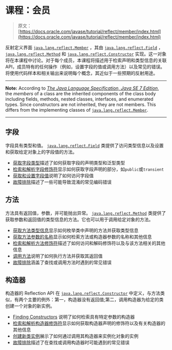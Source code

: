 # 课程：会员

> 原文： [https://docs.oracle.com/javase/tutorial/reflect/member/index.html](https://docs.oracle.com/javase/tutorial/reflect/member/index.html)

反射定义界面 [`java.lang.reflect.Member`](https://docs.oracle.com/javase/8/docs/api/java/lang/reflect/Member.html) ，其由 [`java.lang.reflect.Field`](https://docs.oracle.com/javase/8/docs/api/java/lang/reflect/Field.html) ， [`java.lang.reflect.Method`](https://docs.oracle.com/javase/8/docs/api/java/lang/reflect/Method.html) 和 [`java.lang.reflect.Constructor`](https://docs.oracle.com/javase/8/docs/api/java/lang/reflect/Constructor.html) 实现。这一对象将在本课程中讨论。对于每个成员，本课程将描述用于检索声明和类型信息的关联 API，成员特有的任何操作（例如，设置字段的值或调用方法）以及常见的错误。将使用代码样本和相关输出来说明每个概念，其近似于一些预期的反射用途。

* * *

**Note:** According to [_The Java Language Specification, Java SE 7 Edition_](https://docs.oracle.com/javase/specs/jls/se7/html/index.html), the _members_ of a class are the inherited components of the class body including fields, methods, nested classes, interfaces, and enumerated types. Since constructors are not inherited, they are not members. This differs from the implementing classes of [`java.lang.reflect.Member`](https://docs.oracle.com/javase/8/docs/api/java/lang/reflect/Member.html).

* * *

## 字段

字段具有类型和值。 [`java.lang.reflect.Field`](https://docs.oracle.com/javase/8/docs/api/java/lang/reflect/Field.html) 类提供了访问类型信息以及设置和获取给定对象上的字段值的方法。

*   [获取字段类型](fieldTypes.html)描述了如何获取字段的声明类型和泛型类型
*   [检索和解析字段修饰符](fieldModifiers.html)显示如何获取字段声明的部分，如`public`或`transient`
*   [获取和设置字段值](fieldValues.html)说明了如何访问字段值
*   [故障排除](fieldTrouble.html)描述了一些可能导致混淆的常见编码错误

## 方法

方法具有返回值，参数，并可能抛出异常。 [`java.lang.reflect.Method`](https://docs.oracle.com/javase/8/docs/api/java/lang/reflect/Method.html) 类提供了获取参数和返回值的类型信息的方法。它也可以用于调用给定对象的方法。

*   [获取方法类型信息](methodType.html)显示如何枚举类中声明的方法并获取类型信息
*   [获取方法参数的名称](methodparameterreflection.html)显示如何检索方法或构造器参数的名称和其他信息
*   [检索和解析方法修饰符](methodModifiers.html)描述了如何访问和解码修饰符以及与该方法相关的其他信息
*   [调用方法](methodInvocation.html)说明了如何执行方法并获取其返回值
*   [故障排除](methodTrouble.html)涵盖了查找或调用方法时遇到的常见错误

## 构造器

构造器的 Reflection API 在 [`java.lang.reflect.Constructor`](https://docs.oracle.com/javase/8/docs/api/java/lang/reflect/Constructor.html) 中定义，与方法类似，有两个主要的例外：第一，构造器没有返回值;第二，调用构造器为给定的类创建一个对象的新实例。

*   [Finding Constructors](ctorLocation.html) 说明了如何检索具有特定参数的构造器
*   [检索和解析构造器修饰符](ctorModifiers.html)显示如何获取构造器声明的修饰符以及有关构造器的其他信息
*   [创建新类实例](ctorInstance.html)展示了如何通过调用其构造器来实例化对象的实例
*   [故障排除](ctorTrouble.html)描述了在查找或调用构造器时可能遇到的常见错误